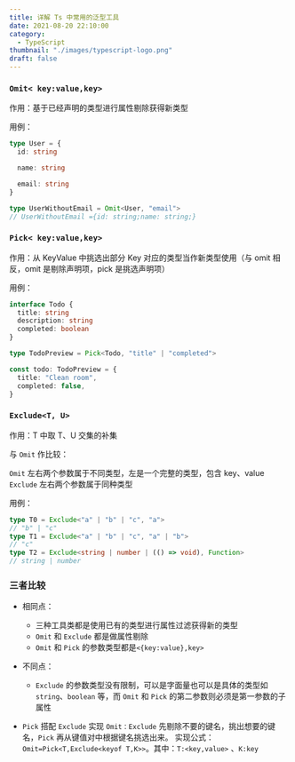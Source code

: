 ```yaml
---
title: 详解 Ts 中常用的泛型工具
date: 2021-08-20 22:10:00
category:
  - TypeScript
thumbnail: "./images/typescript-logo.png"
draft: false
---
```


### `Omit< key:value,key>`

作用：基于已经声明的类型进行属性剔除获得新类型

用例：

```ts
type User = {
  id: string

  name: string

  email: string
}

type UserWithoutEmail = Omit<User, "email">
// UserWithoutEmail ={id: string;name: string;}
```

### `Pick< key:value,key>`

作用：从 KeyValue 中挑选出部分 Key 对应的类型当作新类型使用（与 omit 相反，omit 是剔除声明项，pick 是挑选声明项）

用例：

```ts
interface Todo {
  title: string
  description: string
  completed: boolean
}

type TodoPreview = Pick<Todo, "title" | "completed">

const todo: TodoPreview = {
  title: "Clean room",
  completed: false,
}
```

### `Exclude<T, U>`

作用：T 中取 T、U 交集的补集

与 `Omit` 作比较：

`Omit` 左右两个参数属于不同类型，左是一个完整的类型，包含 key、value
`Exclude` 左右两个参数属于同种类型

用例：

```ts
type T0 = Exclude<"a" | "b" | "c", "a">
// "b" | "c"
type T1 = Exclude<"a" | "b" | "c", "a" | "b">
// "c"
type T2 = Exclude<string | number | (() => void), Function>
// string | number
```

### 三者比较

- 相同点：

  - 三种工具类都是使用已有的类型进行属性过滤获得新的类型
  - `Omit` 和 `Exclude` 都是做属性剔除
  - `Omit` 和 `Pick` 的参数类型都是`<{key:value},key>`

- 不同点：

  - `Exclude` 的参数类型没有限制，可以是字面量也可以是具体的类型如 `string`、`boolean` 等，而 `Omit` 和 `Pick` 的第二参数则必须是第一参数的子属性

- `Pick` 搭配 `Exclude` 实现 `Omit：Exclude` 先剔除不要的键名，挑出想要的键名，`Pick` 再从键值对中根据键名挑选出来。
  实现公式：`Omit=Pick<T,Exclude<keyof T,K>>`。其中：`T:<key,value>` 、`K:key`
